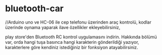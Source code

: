 # bluetooth-car
//Arduino uno ve HC-06 ile cep telefonu üzerinden araç kontrolü, 
kodlar üzerinde oynama yaparak ilave özellikler ekleyebilirsiniz, 


play store'den Bluetooth RC kontrol uygulamasını indirin. Hakkında bölümü var, orda hangi tuşa basınca hangi karakterin gönderildiği yazıyor, karakterlere göre kendiniz istediğiniz bir fonksiyon atayabilirsiniz. 
